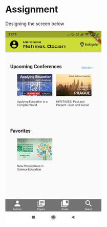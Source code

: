 # Assignment

Designing the screen below

<p>
  <img src="/Screenshot/Screenshot.jpeg" width="300" />
</p>
